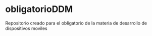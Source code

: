 # obligatorioDDM
Repositorio creado para el obligatorio de la materia de desarrollo de dispositivos moviles
